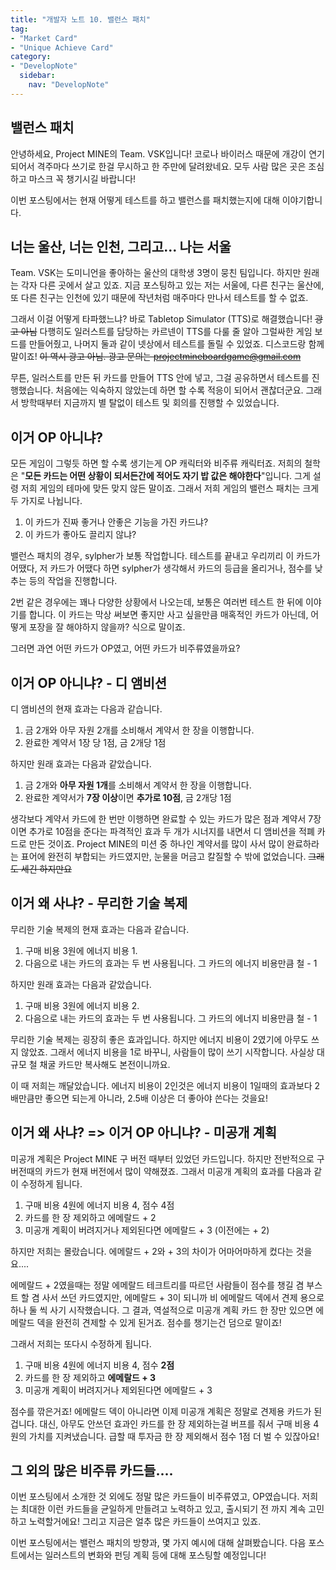 ```yaml
---
title: "개발자 노트 10. 밸런스 패치"
tag:
- "Market Card"
- "Unique Achieve Card"
category:
- "DevelopNote"
  sidebar:
    nav: "DevelopNote"
---
```


## 밸런스 패치

안녕하세요, Project MINE의 Team. VSK입니다! 코로나 바이러스 때문에 개강이 연기되어서 격주마다 쓰기로 한걸 무시하고 한 주만에 달려왔네요. 모두 사람 많은 곳은 조심하고 마스크 꼭 챙기시길 바랍니다!

이번 포스팅에서는 현재 어떻게 테스트를 하고 밸런스를 패치했는지에 대해 이야기합니다.

## 너는 울산, 너는 인천, 그리고... 나는 서울

Team. VSK는 도미니언을 좋아하는 울산의 대학생 3명이 뭉친 팀입니다. 하지만 원래는 각자 다른 곳에서 살고 있죠. 지금 포스팅하고 있는 저는 서울에, 다른 친구는 울산에, 또 다른 친구는 인천에 있기 때문에 작년처럼 매주마다 만나서 테스트를 할 수 없죠.

그래서 이걸 어떻게 타파했느냐? 바로 Tabletop Simulator (TTS)로 해결했습니다! ~~광고 아님~~ 다행히도 일러스트를 담당하는 카르넨이 TTS를 다룰 줄 알아 그럴싸한 게임 보드를 만들어줬고, 나머지 둘과 같이 넷상에서 테스트를 돌릴 수 있었죠. 디스코드랑 함께 말이죠! ~~이 역시 광고 아님. 광고 문의는 projectmineboardgame@gmail.com~~

무튼, 일러스트를 만든 뒤 카드를 만들어 TTS 안에 넣고, 그걸 공유하면서 테스트를 진행했습니다. 처음에는 익숙하지 않았는데 하면 할 수록 적응이 되어서 괜찮더군요. 그래서 방학때부터 지금까지 별 탈없이 테스트 및 회의를 진행할 수 있었습니다.

## 이거 OP 아니냐?

모든 게임이 그렇듯 하면 할 수록 생기는게 OP 캐릭터와 비주류 캐릭터죠. 저희의 철학은 "**모든 카드는 어떤 상황이 되서든간에 적어도 자기 밥 값은 해야한다**"입니다. 그게 설령 저희 게임의 테마에 맞든 맞지 않든 말이죠. 그래서 저희 게임의 밸런스 패치는 크게 두 가지로 나뉩니다.

1. 이 카드가 진짜 좋거나 안좋은 기능을 가진 카드냐?
2. 이 카드가 좋아도 끌리지 않냐?

밸런스 패치의 경우, sylpher가 보통 작업합니다. 테스트를 끝내고 우리끼리 이 카드가 어땠다, 저 카드가 어땠다 하면 sylpher가 생각해서 카드의 등급을 올리거나, 점수를 낮추는 등의 작업을 진행합니다.

2번 같은 경우에는 꽤나 다양한 상황에서 나오는데, 보통은 여러번 테스트 한 뒤에 이야기를 합니다. 이 카드는 막상 써보면 좋지만 사고 싶을만큼 매혹적인 카드가 아닌데, 어떻게 포장을 잘 해야하지 않을까? 식으로 말이죠.

그러면 과연 어떤 카드가 OP였고, 어떤 카드가 비주류였을까요?

## 이거 OP 아니냐? - 디 앰비션

디 앰비션의 현재 효과는 다음과 같습니다.

1. 금 2개와 아무 자원 2개를 소비해서 계약서 한 장을 이행합니다.
2. 완료한 계약서 1장 당 1점, 금 2개당 1점

하지만 원래 효과는 다음과 같았습니다.

1. 금 2개와 **아무 자원 1개**를 소비해서 계약서 한 장을 이행합니다.
2. 완료한 계약서가 **7장 이상**이면 **추가로 10점**, 금 2개당 1점

생각보다 계약서 카드에 한 번만 이행하면 완료할 수 있는 카드가 많은 점과 계약서 7장이면 추가로 10점을 준다는 파격적인 효과 두 개가 시너지를 내면서 디 앰비션을 적폐 카드로 만든 것이죠. Project MINE의 미션 중 하나인 계약서를 많이 사서 많이 완료하라는 표어에 완전히 부합되는 카드였지만, 눈물을 머금고 칼질할 수 밖에 없었습니다. ~~그래도 세긴 하지만요~~

## 이거 왜 사냐? - 무리한 기술 복제

무리한 기술 복제의 현재 효과는 다음과 같습니다.

1. 구매 비용 3원에 에너지 비용 1.
2. 다음으로 내는 카드의 효과는 두 번 사용됩니다. 그 카드의 에너지 비용만큼 철 - 1

하지만 원래 효과는 다음과 같았습니다.

1. 구매 비용 3원에 에너지 비용 2.
2. 다음으로 내는 카드의 효과는 두 번 사용됩니다. 그 카드의 에너지 비용만큼 철 - 1

무리한 기술 복제는 굉장히 좋은 효과입니다. 하지만 에너지 비용이 2였기에 아무도 쓰지 않았죠. 그래서 에너지 비용을 1로 바꾸니, 사람들이 많이 쓰기 시작합니다. 사실상 대규모 철 채굴 카드만 복사해도 본전이니까요.

이 때 저희는 깨달았습니다. 에너지 비용이 2인것은 에너지 비용이 1일때의 효과보다 2배만큼만 좋으면 되는게 아니라, 2.5배 이상은 더 좋아야 쓴다는 것을요!

## 이거 왜 사냐? => 이거 OP 아니냐? - 미공개 계획

미공개 계획은 Project MINE 구 버전 때부터 있었던 카드입니다. 하지만 전반적으로 구 버전때의 카드가 현재 버전에서 많이 약해졌죠. 그래서 미공개 계획의 효과를 다음과 같이 수정하게 됩니다.

1. 구매 비용 4원에 에너지 비용 4, 점수 4점
2. 카드를 한 장 제외하고 에메랄드 + 2
3. 미공개 계획이 버려지거나 제외된다면 에메랄드 + 3 (이전에는 + 2)

하지만 저희는 몰랐습니다. 에메랄드 + 2와 + 3의 차이가 어마어마하게 컸다는 것을요....

에메랄드 + 2였을때는 정말 에메랄드 테크트리를 따르던 사람들이 점수를 챙길 겸 부스트 할 겸 사서 쓰던 카드였지만, 에메랄드 + 3이 되니까 비 에메랄드 덱에서 견제 용으로 하나 둘 씩 사기 시작했습니다. 그 결과, 역설적으로 미공개 계획 카드 한 장만 있으면 에메랄드 덱을 완전히 견제할 수 있게 된거죠. 점수를 챙기는건 덤으로 말이죠!

그래서 저희는 또다시 수정하게 됩니다.

1. 구매 비용 4원에 에너지 비용 4, 점수 **2점**
2. 카드를 한 장 제외하고 **에메랄드 + 3**
3. 미공개 계획이 버려지거나 제외된다면 에메랄드 + 3

점수를 깎은거죠! 에메랄드 덱이 아니라면 이제 미공개 계획은 정말로 견제용 카드가 된겁니다. 대신, 아무도 안쓰던 효과인 카드를 한 장 제외하는걸 버프를 줘서 구매 비용 4원의 가치를 지켜냈습니다. 급할 때 투자금 한 장 제외해서 점수 1점 더 벌 수 있잖아요!

## 그 외의 많은 비주류 카드들....

이번 포스팅에서 소개한 것 외에도 정말 많은 카드들이 비주류였고, OP였습니다. 저희는 최대한 이런 카드들을 균일하게 만들려고 노력하고 있고, 출시되기 전 까지 계속 고민하고 노력할거에요! 그리고 지금은 얼추 많은 카드들이 쓰여지고 있죠.

이번 포스팅에서는 밸런스 패치의 방향과, 몇 가지 예시에 대해 살펴봤습니다. 다음 포스트에서는 일러스트의 변화와 펀딩 계획 등에 대해 포스팅할 예정입니다!